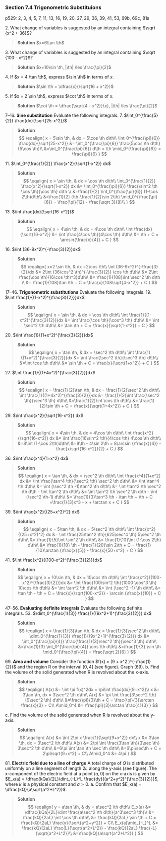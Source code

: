 ### Section 7.4 Trigonometric Substituions
p529: 2, 3, 4, 5, 7, 11, 13, 16, 19, 20, 27, 29, 36, 39, 41, 53, 69b, 69c, 81a

2\. What change of variables is suggested by an integral containing $\sqrt {x^2 + 36}$?
>**Solution**
$x=6\tan \th$

3\. What change of variables is suggested by an integral containing $\sqrt {100 - x^2}$?
>**Solution**
$x=10\sin \th, |\th| \les \frac{\pi}{2}$

4\. If $x = 4 \tan \th$, express $\sin \th$ in terms of $x$.
>**Solution**
$\sin \th = \dfrac{x}{\sqrt{16 + x^2}}$

5\. If $x = 2 \sin \th$, express $\cot \th$ in terms of $x$.
>**Solution**
$\cot \th = \dfrac{\sqrt{4 - x^2}}{x}, |\th| \les \frac{\pi}{2}$


7–16\. **Sine substitution** Evaluate the following integrals.
7\. $\int_0^{\frac{5}{2}} \frac{dx}{\sqrt{25-x^2}}$
>**Solution**
$$
\eqalign{
x = 5\sin \th, & dx = 5\cos \th d\th\\
\int_0^{\frac{\pi}{6}} \frac{dx}{\sqrt{25-x^2}} &= \int_0^{\frac{\pi}{6}} \frac{5\cos \th d\th}{5\cos \th}\\
&=\int_0^{\frac{\pi}{6}} d\th = \th \mid_0^{\frac{\pi}{6}} =  \frac{\pi}{6}
}
$$

11\. $\int_0^{\frac{1}{2}} \frac{x^2}{\sqrt{1-x^2}} dx$
>**Solution**
$$
\eqalign{
x = \sin \th, & dx = \cos \th d\th\\
\int_0^{\frac{1}{2}} \frac{x^2}{\sqrt{1-x^2}}  dx &= \int_0^{\frac{\pi}{6}} \frac{\sin^2 \th \cos \th}{\cos \th} d\th \\
&=\frac{1}{2} \int_0^{\frac{\pi}{6}} (1-\cos 2\th)d\th\\
&=\frac{1}{2} (\th-\frac{1}{2}\sin 2\th) \mid_0^{\frac{\pi}{6}} = \frac{\pi}{12} - \frac{\sqrt 3}{8}\\
}
$$

<!-- pagebreak -->
13\. $\int \frac{dx}{\sqrt{16-x^2}}$
>**Solution**
$$
\eqalign{
x = 4\sin \th, & dx = 4\cos \th d\th\\
\int \frac{dx}{\sqrt{16-x^2}} &= \int \frac{4\cos \th}{4\cos \th} d\th\\
&= \th + C = \arcsin{\frac{x}{4}} + C
}
$$

16\. $\int (36-9x^2)^{-\frac{3}{2}}dx$
>**Solution**
$$
\eqalign{
x=2 \sin \th, & dx =2\cos \th\\
\int (36-9x^2)^{-\frac{3}{2}}dx &= 2\int (36\cos^2 \th)^{-\frac{3}{2}} \cos \th d\th\\
&= 2\int \frac{\cos \th}{(6\cos \th)^3}d\th\\
&= \frac{1}{108}\int \sec^2 \th d\th \\
&= \frac{1}{108}\tan \th + C = \frac{x}{108\sqrt{4-x^2}} + C
}
$$

17–46\. **Trigonometric substitutions** Evaluate the following integrals.
19\. $\int \frac{1}{(1-x^2)^{\frac{3}{2}}}dx$
>**Solution**
$$
\eqalign{
x = \sin \th, & dx = \cos \th d\th\\
\int \frac{1}{(1-x^2)^{\frac{3}{2}}}dx &= \int \frac{\cos \th}{\cos^3 \th} d\th\\
&= \int \sec^2 \th d\th\\
&= \tan \th + C = \frac{x}{\sqrt{1-x^2}} + C
}
$$

20\. $\int \frac{1}{(1+x^2)^{\frac{3}{2}}}dx$
>**Solution**
$$
\eqalign{
x = \tan \th, & dx = \sec^2 \th d\th\\
\int \frac{1}{(1+x^2)^{\frac{3}{2}}}dx &= \int \frac{\sec^2 \th}{\sec^3 \th} d\th\\
&=\int \cos \th d\th\\
&= \sin \th + C = \frac{x}{\sqrt{1+x^2}} + C
}
$$

<!-- pagebreak -->
27\. $\int \frac{1}{(1+4x^2)^{\frac{3}{2}}}dx$
>**Solution**
$$
\eqalign{
x = \frac{1}{2}\tan \th, & dx = \frac{1}{2}\sec^2 \th d\th\\
\int \frac{1}{(1+4x^2)^{\frac{3}{2}}}dx &= \frac{1}{2}\int \frac{\sec^2 \th}{\sec^3 \th} d\th\\
&=\frac{1}{2}\int \cos \th d\th\\
&= \frac{1}{2}\sin \th + C = \frac{x}{\sqrt{1+4x^2}} + C
}
$$

29\. $\int \frac{x^2}{\sqrt{16-x^2}} dx$
>**Solution**
$$
\eqalign{
x = 4\sin \th, & dx = 4\cos \th d\th\\
\int \frac{x^2}{\sqrt{16-x^2}} dx &= \int \frac{16\sin^2 \th}{4\cos \th} 4\cos \th d\th\\
&=8\int (1-\cos 2\th)d\th\\
&=8\th - 4\sin 2\th = 8\arcsin {\frac{x}{4}} - \frac{x\sqrt{16-x^2}}{2} + C
}
$$

36\. $\int \frac{x^4}{1+x^2} dx$
>**Solution**
$$
\eqalign{
x = \tan \th, & dx = \sec^2 \th d\th\\
\int \frac{x^4}{1+x^2} dx &= \int \frac{\tan^4 \th}{\sec^2 \th} \sec^2 \th d\th\\
&= \int \tan^4 \th d\th\\
&= \int (\sec^2 \th -1)\tan^2 \th d\th\\
&= \int \tan^2 \th \sec^2 \th d\th - \int \tan^2 \th d\th\\
&= \int \tan^2 \th \sec^2 \th d\th - \int (\sec^2 \th-1) d\th\\
&= \frac{1}{3}\tan^3 \th - \tan \th + \th + C =\frac{1}{3}x^3 - x + \arctan x + C
}
$$

<!-- pagebreak -->
39\. $\int \frac{x^2}{(25+x^2)^2} dx$
>**Solution**
$$
\eqalign{
x = 5\tan \th, & dx = 5\sec^2 \th d\th\\
\int \frac{x^2}{(25+x^2)^2} dx &= \int \frac{25\tan^2 \th}{625\sec^4 \th} 5\sec^2 \th d\th\\
&= \frac{1}{5}\int \sin^2 \th d\th\\
&= \frac{1}{10}\int (1-\cos 2\th) d\th\\
&= \frac{1}{10} \th - \frac{1}{20}\sin 2\th + C = \frac{1}{10}\arctan {\frac{x}{5}} - \frac{x}{50+x^2} + C
}
$$

41\. $\int \frac{x^2}{(100-x^2)^{\frac{3}{2}}}dx$
>**Solution**
$$
\eqalign{
x = 10\sin \th, & dx = 10\cos \th d\th\\
\int \frac{x^2}{(100-x^2)^{\frac{3}{2}}}dx &= \int \frac{100\sin^2 \th}{1000 \cos^3 \th} 10\cos \th d\th\\
&= \int \tan^2 \th d\th\\
&= \int (\sec^2 -1) \th d\th\\
&= \tan \th - \th + C = \frac{x}{\sqrt{100-x^2}} - \arcsin {\frac{x}{10}} + C
}
$$

47–56\. **Evaluating definite integrals** Evaluate the following definite integrals.
53\. $\dint_0^{\frac{1}{3}} \frac{1}{(9x^2+1)^{\frac{3}{2}}} dx$
>**Solution**
$$
\eqalign{
x = \frac{1}{3}\tan \th, & dx = \frac{1}{3}\sec^2 \th d\th\\
\dint_0^{\frac{1}{3}} \frac{1}{(9x^2+1)^{\frac{3}{2}}} dx &= \int_0^{\frac{\pi}{4}} \frac{\frac{1}{3}\sec^2 \th}{\sec^3 \th} d\th\\
&=\frac{1}{3} \int_0^{\frac{\pi}{4}} \cos \th d\th\\
&=\frac{1}{3} \sin \th \mid_0^{\frac{\pi}{4}} = \frac{\sqrt 2}{6}
}
$$

<!-- pagebreak -->
69\. **Area and volume** Consider the function $f(x) = (9 + x^2 )^{-\frac{1}{2}}$ and the region R on the interval $[0, 4]$ (see figure). Graph (69).
b. Find the volume of the solid generated when R is revolved about the x-axis.
>**Solution**
$$
\eqalign{
A(x) &= \int \pi f(x)^2dx = \pi\int \frac{dx}{9+x^2}\\
x &= 3\tan \th, dx = 3\sec^2 \th d\th\\
A(x) &= \pi \int \frac{3\sec^2 \th}{9\sec^2 \th} d\th\\
&=\frac{\pi}{3}\th + C = \frac{\pi}{3}\arctan \frac{x}{3} + C\\
A\mid_0^4 &= \frac{\pi}{3}\arctan \frac{4}{3}
}
$$

c. Find the volume of the solid generated when R is revolved  about the y-axis.
>**Solution**
$$
\eqalign{
A(x) &= \int 2\pi x \frac{1}{\sqrt{9+x^2}} dx\\
x &= 3\tan \th, dx = 3\sec^2 \th d\th\\
A(x) &= 2\pi \int \frac{3\tan \th}{3\sec \th} 3\sec^2 \th d\th\\
&=6\pi \int \tan \th \sec \th d\th\\
&=6\pi\sec\th + C = 2\pi\sqrt{9+x^2} + C\\
A\mid_0^4 &= 4\pi
}
$$

81\. **Electric field due to a line of charge** A total charge of $Q$ is distributed uniformly on a line segment of length $2L$ along the y-axis (see figure). The x-component of the electric field at a point $(a, 0)$ on the x-axis is given by $E_x(a) = \dfrac{kQa}{2L}\dint_{-L}^L \frac{dy}{(a^2+y^2)^{\frac{3}{2}}}$, where $k$ is a physical constant and $a>0$.
a. Confirm that $E_x(a) = \dfrac{kQ}{a\sqrt{a^2+L^2}}$.
>**Solution**
$$
\eqalign{
y = a\tan \th, & dy = a\sec^2 \th d\th\\
E_x(a) &= \dfrac{kQa}{2L}\dint \frac{a\sec^2 \th d\th}{a^3\sec^3 \th}\\
&= \frac{kQ}{2aL} \int \cos \th d\th\\
&= \frac{kQ}{2aL} \sin \th + C = \frac{kQ}{2aL} \frac{y}{\sqrt{a^2+y^2}} + C\\
E_x(a)\mid_{-L}^L &= \frac{kQ}{2aL} \frac{L}{\sqrt{a^2+L^2}} - \frac{kQ}{2aL} \frac{-L}{\sqrt{a^2+L^2}}\\
&=\frac{kQ}{a\sqrt{a^2+L^2}}
}
$$
